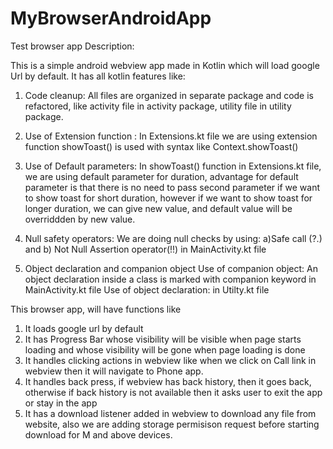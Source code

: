 # MyBrowserAndroidApp
Test browser app
Description:

This is a simple android webview app made in Kotlin which will load google Url by default.
It has all kotlin features like:
1) Code cleanup:
All files are organized in separate package and code is refactored, like activity file in activity package, utility file in utility package. 

2) Use of Extension function : 
In Extensions.kt file we are using extension function showToast() is used with syntax like Context.showToast() 

3) Use of Default parameters:
In showToast() function in Extensions.kt file, we are using default parameter for duration, 
advantage for default parameter is that there is no need to pass second parameter if we want to show toast for short duration, 
however if we want to show toast for longer duration, we can give new value, and default value will be overriddden by new value.

4) Null safety operators:
We are doing null checks by using:
a)Safe call (?.) and
b) Not Null Assertion operator(!!)
in MainActivity.kt file
 
5) Object declaration and companion object
Use of companion object: An object declaration inside a class is marked with companion keyword in MainActivity.kt file
Use of object declaration: in Utilty.kt file

This browser app, will have functions like
1) It loads google url by default
2) It has Progress Bar whose visibility will be visible when page starts loading and whose visibility will be gone when page loading is done
3) It handles clicking actions in webview like when we click on Call link in webview then it will navigate to Phone app.
4) It handles back press, if webview has back history, then it goes back, 
otherwise if back history is not available then it asks user to exit the app or stay in the app 
5) It has a download listener added in webview to download any file from website, 
also we are adding storage permisison request before starting download for M and above devices.

